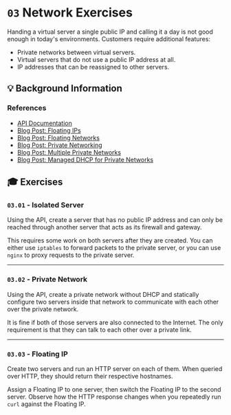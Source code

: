 # `03` Network Exercises

Handing a virtual server a single public IP and calling it a day is not good enough in today's environments. Customers require additional features:

* Private networks between virtual servers.
* Virtual servers that do not use a public IP address at all.
* IP addresses that can be reassigned to other servers.

## 💡 Background Information

### References

* [API Documentation](https://api.cloudscale.ch)
* [Blog Post: Floating IPs](https://www.cloudscale.ch/en/news/2017/04/20/high-availability-using-floating-ips)
* [Blog Post: Floating Networks](https://www.cloudscale.ch/en/news/2017/07/06/more-flexibility-with-floating-networks)
* [Blog Post: Private Networking](https://www.cloudscale.ch/en/news/2016/07/04/private-networking-available)
* [Blog Post: Multiple Private Networks](https://www.cloudscale.ch/en/news/2019/10/25/segmentation-with-multiple-private-networks)
* [Blog Post: Managed DHCP for Private Networks](https://www.cloudscale.ch/en/news/2020/04/03/mastering-the-private-network-with-managed-dhcp)

## 🎓 Exercises

### `03.01` - Isolated Server

Using the API, create a server that has no public IP address and can only be reached through another server that acts as its firewall and gateway.

This requires some work on both servers after they are created. You can either use `iptables` to forward packets to the private server, or you can use `nginx` to proxy requests to the private server.

---

### `03.02` - Private Network

Using the API, create a private network without DHCP and statically configure two servers inside that network to communicate with each other over the private network.

It is fine if both of those servers are also connected to the Internet. The only requirement is that they can talk to each other over a private link.

---

### `03.03` - Floating IP

Create two servers and run an HTTP server on each of them. When queried over HTTP, they should return their respective hostnames.

Assign a Floating IP to one server, then switch the Floating IP to the second server. Observe how the HTTP response changes when you repeatedly run `curl` against the Floating IP.
